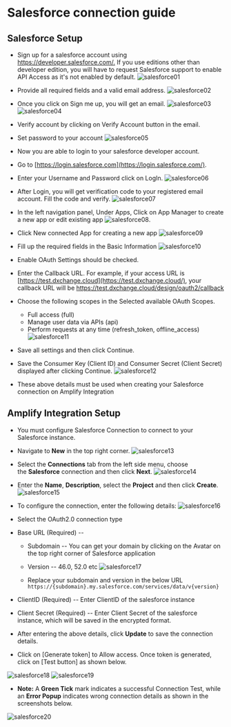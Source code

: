 # Salesforce connection guide

## Salesforce Setup

- Sign up for a salesforce account using <https://developer.salesforce.com/.> If you use editions other than developer edition, you will have to request Salesforce support to enable API Access as it's not enabled by default.
  ![salesforce01](salesforce-connection/salesforce01.png)

- Provide all required fields and a valid email address.
  ![salesforce02](salesforce-connection/salesforce02.png)

- Once you click on Sign me up, you will get an email.
  ![salesforce03](salesforce-connection/salesforce03.png)
  ![salesforce04](salesforce-connection/salesforce04.png)

- Verify account by clicking on Verify Account button in the email.

- Set password to your account
  ![salesforce05](salesforce-connection/salesforce05.png)

- Now you are able to login to your salesforce developer account.

- Go to [https://login.salesforce.com](https://login.salesforce.com/).

- Enter your Username and Password click on LogIn.
  ![salesforce06](salesforce-connection/salesforce06.png)

- After Login, you will get verification code to your registered email account. Fill the code and verify.
  ![salesforce07](salesforce-connection/salesforce07.png)

- In the left navigation panel, Under Apps, Click on App Manager to create a new app or edit existing app
  ![salesforce08](salesforce-connection/salesforce08.png).

- Click New connected App for creating a new app
  ![salesforce09](salesforce-connection/salesforce09.png)

- Fill up the required fields in the Basic Information
  ![salesforce10](salesforce-connection/salesforce10.png)

- Enable OAuth Settings should be checked.

- Enter the Callback URL. For example, if your access URL is [https://test.dxchange.cloud](https://test.dxchange.cloud/), your callback URL will be    <https://test.dxchange.cloud/design/oauth2/callback>

- Choose the following scopes in the Selected available OAuth Scopes.
  - Full access (full)
  - Manage user data via APIs (api)
  - Perform requests at any time (refresh_token, offline_access)
![salesforce11](salesforce-connection/salesforce11.png)

- Save all settings and then click Continue.

- Save the Consumer Key (Client ID) and Consumer Secret (Client Secret) displayed after clicking Continue.
  ![salesforce12](salesforce-connection/salesforce12.png)

- These above details must be used when creating your Salesforce connection on Amplify Integration

## Amplify Integration Setup

- You must configure Salesforce Connection to connect to your Salesforce instance.

- Navigate to **New** in the top right corner.
![salesforce13](salesforce-connection/salesforce13.png)

- Select the **Connections** tab from the left side menu, choose the **Salesforce** connection and then click **Next**.
![salesforce14](salesforce-connection/salesforce14.png)

- Enter the **Name**, **Description**, select the **Project** and then click **Create**.
![salesforce15](salesforce-connection/salesforce15.png)

- To configure the connection, enter the following details:
![salesforce16](salesforce-connection/salesforce16.png)

- Select the OAuth2.0 connection type

- Base URL (Required) --

  - Subdomain -- You can get your domain by clicking on the Avatar on the top right corner of Salesforce application

  - Version -- 46.0, 52.0 etc
    ![salesforce17](salesforce-connection/salesforce17.png)

  - Replace your subdomain and version in the below URL
    `https://{subdomain}.my.salesforce.com/services/data/v{version}`

- ClientID (Required) -- Enter ClientID of the salesforce instance

- Client Secret (Required) -- Enter Client Secret of the salesforce instance, which will be saved in the encrypted format.

- After entering the above details, click **Update** to save the connection details.

- Click on [Generate token] to Allow access. Once token is generated, click on [Test button] as shown below.

![salesforce18](salesforce-connection/salesforce18.png)
![salesforce19](salesforce-connection/salesforce19.png)

- **Note:** A **Green Tick** mark indicates a successful Connection
    Test, while an **Error Popup** indicates wrong connection details as
    shown in the screenshots below. 

![salesforce20](salesforce-connection/salesforce20.png)
